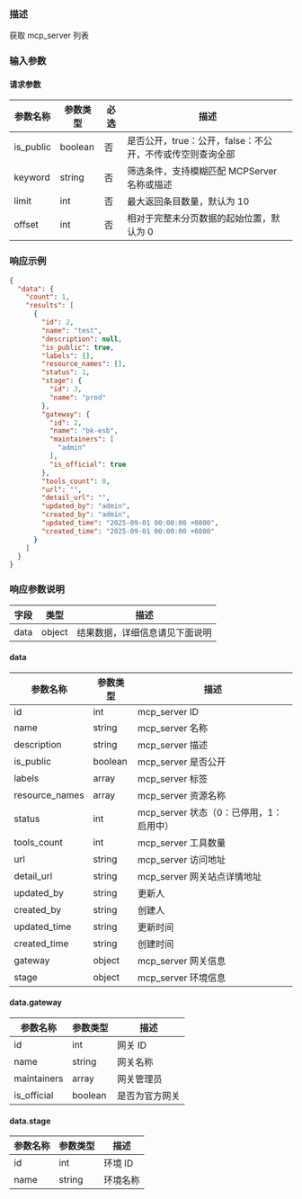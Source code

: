 ### 描述

获取 mcp_server 列表

### 输入参数

#### 请求参数

| 参数名称        | 参数类型    | 必选    | 描述                          |
|-------------|---------|-------|-----------------------------|
| is_public   | boolean | 否     | 是否公开，true：公开，false：不公开，不传或传空则查询全部  |
| keyword     | string  | 否     | 筛选条件，支持模糊匹配 MCPServer 名称或描述 |
| limit       | int     | 否     | 最大返回条目数量，默认为 10             |
| offset      | int     | 否     | 相对于完整未分页数据的起始位置，默认为 0       |


### 响应示例

```json
{
  "data": {
    "count": 1,
    "results": [
      {
        "id": 2,
        "name": "test",
        "description": null,
        "is_public": true,
        "labels": [],
        "resource_names": [],
        "status": 1,
        "stage": {
          "id": 3,
          "name": "prod"
        },
        "gateway": {
          "id": 2,
          "name": "bk-esb",
          "maintainers": [
            "admin"
          ],
          "is_official": true
        },
        "tools_count": 0,
        "url": "",
        "detail_url": "",
        "updated_by": "admin",
        "created_by": "admin",
        "updated_time": "2025-09-01 00:00:00 +0800",
        "created_time": "2025-09-01 00:00:00 +0800"
      }
    ]
  }
}
```

### 响应参数说明

| 字段    | 类型   | 描述                               |
| ------- | ------ | ---------------------------------- |
| data    | object | 结果数据，详细信息请见下面说明     |


#### data

| 参数名称           | 参数类型    | 描述                         |
|----------------|---------|----------------------------|
| id             | int     | mcp_server ID              |
| name           | string  | mcp_server 名称              |
| description    | string  | mcp_server 描述              |
| is_public      | boolean | mcp_server 是否公开            |
| labels         | array   | mcp_server 标签              |
| resource_names | array   | mcp_server 资源名称            |
| status         | int     | mcp_server 状态（0：已停用，1：启用中） |
| tools_count    | int     | mcp_server 工具数量            |
| url            | string  | mcp_server 访问地址            |
| detail_url     | string  | mcp_server 网关站点详情地址        |
| updated_by     | string  | 更新人                        |
| created_by     | string  | 创建人                        |
| updated_time   | string  | 更新时间                       |
| created_time   | string  | 创建时间                       |
| gateway        | object  | mcp_server 网关信息            |
| stage          | object  | mcp_server 环境信息            |


#### data.gateway

| 参数名称          | 参数类型    | 描述           |
|---------------|---------|--------------|
| id            | int     | 网关 ID        |
| name          | string  | 网关名称         |
| maintainers   | array   | 网关管理员        |
| is_official   | boolean | 是否为官方网关      |


#### data.stage

| 参数名称          | 参数类型    | 描述    |
|---------------|---------|-------|
| id            | int     | 环境 ID |
| name          | string  | 环境名称  |

